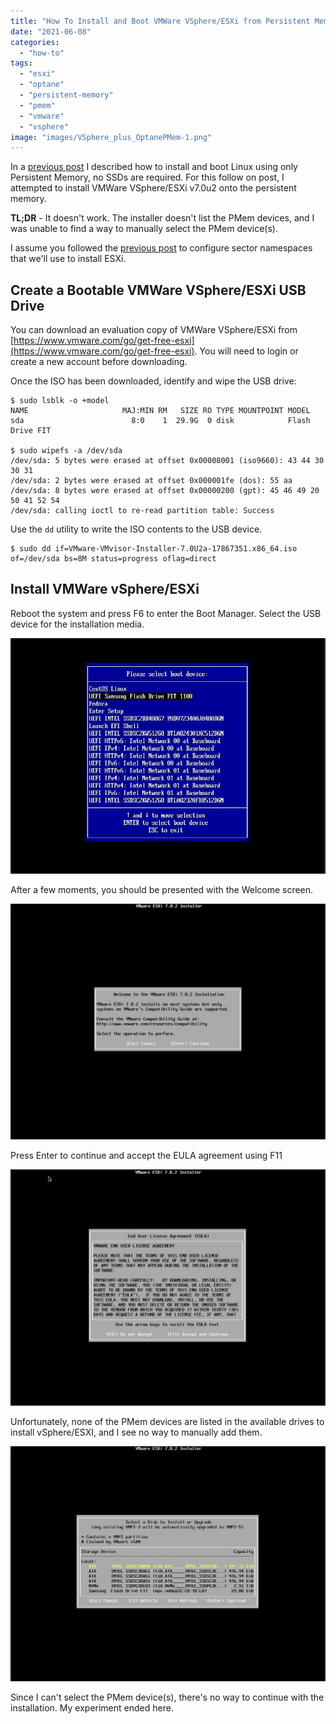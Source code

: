 ```yaml
---
title: "How To Install and Boot VMWare VSphere/ESXi from Persistent Memory (or not)"
date: "2021-06-08"
categories: 
  - "how-to"
tags: 
  - "esxi"
  - "optane"
  - "persistent-memory"
  - "pmem"
  - "vmware"
  - "vsphere"
image: "images/VSphere_plus_OptanePMem-1.png"
---
```


In a [previous post](https://stevescargall.com/2021/06/07/how-to-boot-linux-from-intel-optane-persistent-memory/) I described how to install and boot Linux using only Persistent Memory, no SSDs are required. For this follow on post, I attempted to install VMWare VSphere/ESXi v7.0u2 onto the persistent memory.

**TL;DR** \- It doesn't work. The installer doesn't list the PMem devices, and I was unable to find a way to manually select the PMem device(s).

I assume you followed the [previous post](https://stevescargall.com/2021/06/07/how-to-boot-linux-from-intel-optane-persistent-memory/) to configure sector namespaces that we'll use to install ESXi.

## Create a Bootable VMWare VSphere/ESXi USB Drive

You can download an evaluation copy of VMWare VSphere/ESXi from [https://www.vmware.com/go/get-free-esxi](https://www.vmware.com/go/get-free-esxi). You will need to login or create a new account before downloading.

Once the ISO has been downloaded, identify and wipe the USB drive:

```
$ sudo lsblk -o +model
NAME                     MAJ:MIN RM   SIZE RO TYPE MOUNTPOINT MODEL
sda                        8:0    1  29.9G  0 disk            Flash Drive FIT

$ sudo wipefs -a /dev/sda
/dev/sda: 5 bytes were erased at offset 0x00008001 (iso9660): 43 44 30 30 31
/dev/sda: 2 bytes were erased at offset 0x000001fe (dos): 55 aa
/dev/sda: 8 bytes were erased at offset 0x00000200 (gpt): 45 46 49 20 50 41 52 54
/dev/sda: calling ioctl to re-read partition table: Success
```

Use the `dd` utility to write the ISO contents to the USB device.

```
$ sudo dd if=VMware-VMvisor-Installer-7.0U2a-17867351.x86_64.iso of=/dev/sda bs=8M status=progress oflag=direct

```

## Install VMWare vSphere/ESXi

Reboot the system and press F6 to enter the Boot Manager. Select the USB device for the installation media.

![](images/00-PMem-Boot-BIOS-Boot-Manager.jpg)

After a few moments, you should be presented with the Welcome screen.

![](images/00-VMWare-vSphere-ESXi-Install-on-PMem-Sector-Welcome-1024x766.jpg)

Press Enter to continue and accept the EULA agreement using F11

![](images/01-VMWare-vSphere-ESXi-Install-on-PMem-Sector-EULA-1024x768.jpg)

Unfortunately, none of the PMem devices are listed in the available drives to install vSphere/ESXI, and I see no way to manually add them.

![](images/02-VMWare-vSphere-ESXi-Install-on-PMem-Sector-Select-a-Boot-Device.jpg)

Since I can't select the PMem device(s), there's no way to continue with the installation. My experiment ended here.
